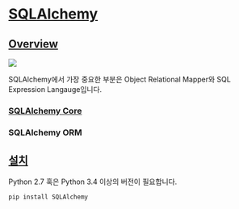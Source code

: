 # [SQLAlchemy](https://docs.sqlalchemy.org/en/13/)

## [Overview](https://docs.sqlalchemy.org/en/13/intro.html)

![](https://docs.sqlalchemy.org/en/13/_images/sqla_arch_small.png)

SQLAlchemy에서 가장 중요한 부분은 Object Relational Mapper와 SQL Expression Langauge입니다.

### [SQLAlchemy Core](./sqlalchemy-core/sql-expression-language-tutorial)

### SQLAlchemy ORM

## [설치](https://docs.sqlalchemy.org/en/13/intro.html#installation)

Python 2.7 혹은 Python 3.4 이상의 버전이 필요합니다.

```shell
pip install SQLAlchemy
```

